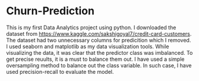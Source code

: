 # Churn-Prediction
This is my first Data Analytics project using python. I downloaded the dataset from https://www.kaggle.com/sakshigoyal7/credit-card-customers. The dataset had two unnecessary columns for predicition which I removed. I used seaborn and matplotlib as my data visualization tools. While visualizing the data, it was clear that the predictor class was imbalanced. To get precise reuults, it is a must to balance them out. I have used a simple oversampling method to balance out the class variable. In such case, I have used precision-recall to evaluate the model.    
